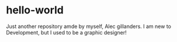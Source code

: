 # hello-world
Just another repository amde by myself, Alec gillanders. I am new to Development, but I used to be a graphic designer!
